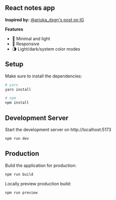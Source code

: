 ## React notes app

**Inspired by:** [@ariuka_dsgn's post on IG](https://www.instagram.com/p/CEBOwheAyz4/)


**Features** 

- 🥰 Minimal and light
- 📱 Responsive
- 🌗 Light/dark/system color modes

## Setup

Make sure to install the dependencies:

```bash
# yarn
yarn install

# npm
npm install
```

## Development Server

Start the development server on http://localhost:5173

```bash
npm run dev
```

## Production

Build the application for production:

```bash
npm run build
```

Locally preview production build:

```bash
npm run preview
```